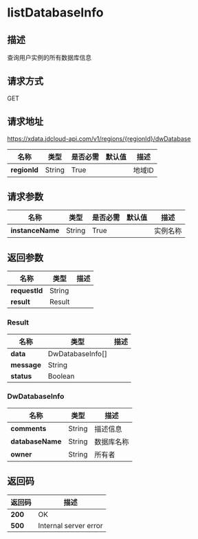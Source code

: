 # listDatabaseInfo


## 描述
查询用户实例的所有数据库信息

## 请求方式
GET

## 请求地址
https://xdata.jdcloud-api.com/v1/regions/{regionId}/dwDatabase

|名称|类型|是否必需|默认值|描述|
|---|---|---|---|---|
|**regionId**|String|True| |地域ID|

## 请求参数
|名称|类型|是否必需|默认值|描述|
|---|---|---|---|---|
|**instanceName**|String|True| |实例名称|


## 返回参数
|名称|类型|描述|
|---|---|---|
|**requestId**|String| |
|**result**|Result| |


### Result
|名称|类型|描述|
|---|---|---|
|**data**|DwDatabaseInfo[]| |
|**message**|String| |
|**status**|Boolean| |
### DwDatabaseInfo
|名称|类型|描述|
|---|---|---|
|**comments**|String|描述信息|
|**databaseName**|String|数据库名称|
|**owner**|String|所有者|

## 返回码
|返回码|描述|
|---|---|
|**200**|OK|
|**500**|Internal server error|
